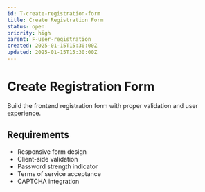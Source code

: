 ```yaml
---
id: T-create-registration-form
title: Create Registration Form
status: open
priority: high
parent: F-user-registration
created: 2025-01-15T15:30:00Z
updated: 2025-01-15T15:30:00Z
---
```


# Create Registration Form

Build the frontend registration form with proper validation and user experience.

## Requirements

- Responsive form design
- Client-side validation
- Password strength indicator
- Terms of service acceptance
- CAPTCHA integration
